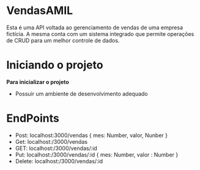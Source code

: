 # VendasAMIL
<p>Esta é uma API voltada ao gerenciamento de vendas de uma empresa fictícia. A mesma conta com um sistema integrado que permite operações de CRUD para um melhor controle de dados.</p>

<h1>Iniciando o projeto</h1>
<b>Para inicializar o projeto</b>
<ul>
  <li>Possuir um ambiente de desenvolvimento adequado</li>
</ul>


<h1>EndPoints</h1>
<ul>
  <li>Post: localhost:3000/vendas { mes: Number, valor, Nunber }</li>
  <li>Get: localhost:/3000/vendas</li>
  <li>GET: localhost:/3000/vendas/:id</li>
  <li>Put: localhost:/3000/vendas/:id { mes: Number, valor : Number }</li>
  <li>Delete: localhost:/3000/vendas/:id</li>
</ul>

